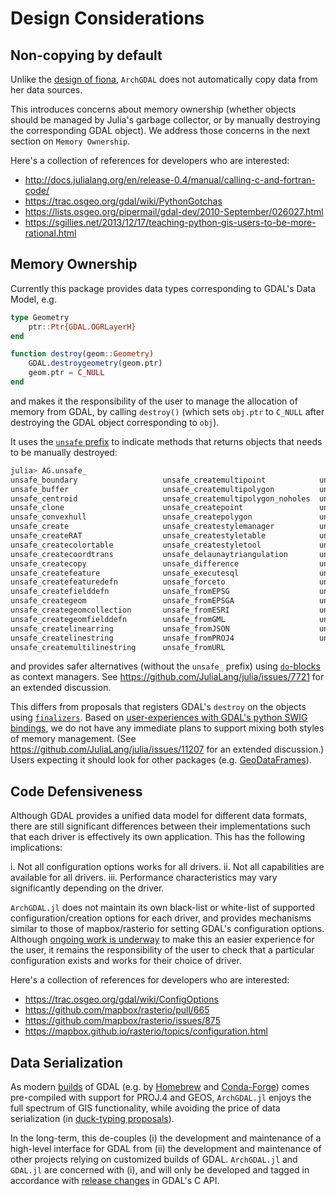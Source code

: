 # Design Considerations

## Non-copying by default

Unlike the [design of fiona](http://toblerity.org/fiona/manual.html#introduction), `ArchGDAL` does not automatically copy data from her data sources.

This introduces concerns about memory ownership (whether objects should be managed by Julia's garbage collector, or by manually destroying the corresponding GDAL object). We address those concerns in the next section on `Memory Ownership`.

Here's a collection of references for developers who are interested:

- http://docs.julialang.org/en/release-0.4/manual/calling-c-and-fortran-code/
- https://trac.osgeo.org/gdal/wiki/PythonGotchas
- https://lists.osgeo.org/pipermail/gdal-dev/2010-September/026027.html
- https://sgillies.net/2013/12/17/teaching-python-gis-users-to-be-more-rational.html

## Memory Ownership

Currently this package provides data types corresponding to GDAL's Data Model, e.g.
```julia
type Geometry
    ptr::Ptr{GDAL.OGRLayerH}
end

function destroy(geom::Geometry)
    GDAL.destroygeometry(geom.ptr)
    geom.ptr = C_NULL
end
```
and makes it the responsibility of the user to manage the allocation of memory from GDAL, by calling `destroy()` (which sets `obj.ptr` to `C_NULL` after destroying the GDAL object corresponding to `obj`).

It uses the [`unsafe` prefix](http://docs.julialang.org/en/release-0.4/manual/style-guide/#don-t-expose-unsafe-operations-at-the-interface-level) to indicate methods that returns objects that needs to be manually destroyed:

```julia
julia> AG.unsafe_
unsafe_boundary                   unsafe_createmultipoint            unsafe_fromWKB
unsafe_buffer                     unsafe_createmultipolygon          unsafe_fromWKT
unsafe_centroid                   unsafe_createmultipolygon_noholes  unsafe_fromXML
unsafe_clone                      unsafe_createpoint                 unsafe_getcurvegeom
unsafe_convexhull                 unsafe_createpolygon               unsafe_getfeature
unsafe_create                     unsafe_createstylemanager          unsafe_getlineargeom
unsafe_createRAT                  unsafe_createstyletable            unsafe_intersection
unsafe_createcolortable           unsafe_createstyletool             unsafe_loadstringlist
unsafe_createcoordtrans           unsafe_delaunaytriangulation       unsafe_newspatialref
unsafe_createcopy                 unsafe_difference                  unsafe_nextfeature
unsafe_createfeature              unsafe_executesql                  unsafe_pointalongline
unsafe_createfeaturedefn          unsafe_forceto                     unsafe_pointonsurface
unsafe_createfielddefn            unsafe_fromEPSG                    unsafe_polygonfromedges
unsafe_creategeom                 unsafe_fromEPSGA                   unsafe_polygonize
unsafe_creategeomcollection       unsafe_fromESRI                    unsafe_read
unsafe_creategeomfielddefn        unsafe_fromGML                     unsafe_symdifference
unsafe_createlinearring           unsafe_fromJSON                    unsafe_union
unsafe_createlinestring           unsafe_fromPROJ4                   unsafe_update
unsafe_createmultilinestring      unsafe_fromURL
```
and provides safer alternatives (without the `unsafe_` prefix) using [`do`-blocks](http://docs.julialang.org/en/release-0.4/manual/functions/#do-block-syntax-for-function-arguments) as context managers. See https://github.com/JuliaLang/julia/issues/7721 for an extended discussion.

This differs from proposals that registers GDAL's `destroy` on the objects using [`finalizers`](http://docs.julialang.org/en/release-0.4/stdlib/base/#Base.finalizer). Based on [user-experiences with GDAL's python SWIG bindings](https://trac.osgeo.org/gdal/wiki/PythonGotchas#CertainobjectscontainaDestroymethodbutyoushouldneveruseit), we do not have any immediate plans to support mixing both styles of memory management. (See https://github.com/JuliaLang/julia/issues/11207 for an extended discussion.) Users expecting it should look for other packages (e.g. [GeoDataFrames](https://github.com/yeesian/GeoDataFrames.jl)).

## Code Defensiveness
Although GDAL provides a unified data model for different data formats, there are still significant differences between their implementations such that each driver is effectively its own application. This has the following implications:

i. Not all configuration options works for all drivers.
ii. Not all capabilities are available for all drivers.
iii. Performance characteristics may vary significantly depending on the driver.

`ArchGDAL.jl` does not maintain its own black-list or white-list of supported configuration/creation options for each driver, and provides mechanisms similar to those of mapbox/rasterio for setting GDAL's configuration options. Although [ongoing work is underway](https://github.com/yeesian/GDALUtils.jl/issues/1) to make this an easier experience for the user, it remains the responsibility of the user to check that a particular configuration exists and works for their choice of driver. 

Here's a collection of references for developers who are interested:
- https://trac.osgeo.org/gdal/wiki/ConfigOptions
- https://github.com/mapbox/rasterio/pull/665
- https://github.com/mapbox/rasterio/issues/875
- https://mapbox.github.io/rasterio/topics/configuration.html

## Data Serialization

As modern [builds](https://trac.osgeo.org/gdal/wiki/BuildHints) of GDAL (e.g. by [Homebrew](https://github.com/OSGeo/homebrew-osgeo4mac) and [Conda-Forge](https://github.com/conda-forge/gdal-feedstock)) comes pre-compiled with support for PROJ.4 and GEOS, `ArchGDAL.jl` enjoys the full spectrum of GIS functionality, while avoiding the price of data serialization (in [duck-typing proposals](https://gist.github.com/sgillies/2217756)).

In the long-term, this de-couples (i) the development and maintenance of a high-level interface for GDAL from (ii) the development and maintenance of other projects relying on customized builds of GDAL. `ArchGDAL.jl` and `GDAL.jl` are concerned with (i), and will only be developed and tagged in accordance with [release changes](https://trac.osgeo.org/gdal/wiki/NewsAndStatus) in GDAL's C API.
